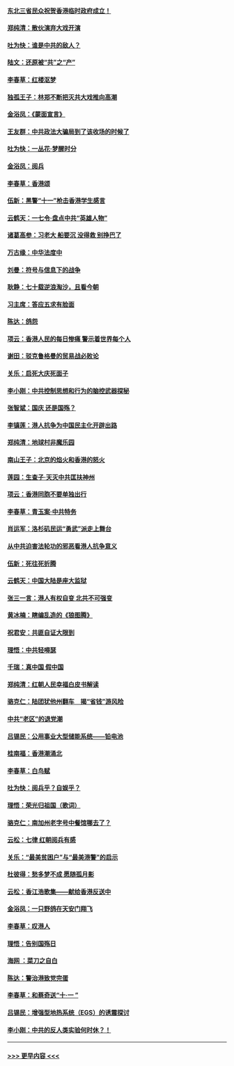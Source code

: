 #### [东北三省民众祝贺香港临时政府成立！](../pages/nsc993/n11571215.md?t=10060811) 
#### [郑纯清：散伙演弃大戏开演](../pages/nsc993/n11570826.md?t=10060811) 
#### [吐为快：谁是中共的敌人？](../pages/nsc993/n11570817.md?t=10060811) 
#### [陆文：还原被“共”之“产”](../pages/nsc993/n11570798.md?t=10060811) 
#### [李春草：红楼沤梦](../pages/nsc993/n11569673.md?t=10060811) 
#### [独孤王子：林郑不断把灭共大戏推向高潮](../pages/nsc993/n11569381.md?t=10060811) 
#### [金浴凤：《蒙面宣言》](../pages/nsc993/n11569368.md?t=10060811) 
#### [王友群：中共政法大骗局到了该收场的时候了](../pages/nsc993/n11568940.md?t=10060811) 
#### [吐为快：一丛花‧梦醒时分](../pages/nsc993/n11567491.md?t=10060811) 
#### [金浴凤：阅兵](../pages/nsc993/n11567454.md?t=10060811) 
#### [李春草：香港颂](../pages/nsc993/n11567444.md?t=10060811) 
#### [伍新：黑警“十一”枪击香港学生感言](../pages/nsc993/n11567426.md?t=10060811) 
#### [云鹤天：一七令‧盘点中共“英雄人物”](../pages/nsc993/n11567091.md?t=10060811) 
#### [诸葛高参：习老大 船要沉 没得救 别挣巴了](../pages/nsc993/n11566976.md?t=10060811) 
#### [万古缘：中华法度中](../pages/nsc993/n11566726.md?t=10060811) 
#### [刘曼：符号与信息下的战争](../pages/nsc993/n11564655.md?t=10060811) 
#### [耿静：七十载逆浪淘沙，且看今朝](../pages/nsc993/n11564520.md?t=10060811) 
#### [习主席：答应五求有脸面](../pages/nsc993/n11563953.md?t=10060811) 
#### [陈达：鸽怨](../pages/nsc993/n11561879.md?t=10060811) 
#### [项云：香港人民的每日惨痛  警示着世界每个人](../pages/nsc993/n11559273.md?t=10060811) 
#### [谢田：驳克鲁格曼的贸易战必败论](../pages/nsc993/n11555840.md?t=10060811) 
#### [关乐：启死大庆死面子](../pages/nsc993/n11556823.md?t=10060811) 
#### [李小刚：中共控制思想和行为的脑控武器探秘](../pages/nsc993/n11556776.md?t=10060811) 
#### [张智斌：国庆  还是国殇？](../pages/nsc993/n11556617.md?t=10060811) 
#### [李镇莲：港人抗争为中国民主化开辟出路](../pages/nsc993/n11556570.md?t=10060811) 
#### [郑纯清：地球村非魔乐园](../pages/nsc993/n11555415.md?t=10060811) 
#### [南山王子：北京的焰火和香港的怒火](../pages/nsc993/n11555318.md?t=10060811) 
#### [莲园：生查子·天灭中共匡扶神州](../pages/nsc993/n11555302.md?t=10060811) 
#### [项云：香港同胞不要单独出行](../pages/nsc993/n11555276.md?t=10060811) 
#### [李春草：青玉案‧中共特务](../pages/nsc993/n11552356.md?t=10060811) 
#### [肖运军：洛杉矶民运“勇武”派走上舞台](../pages/nsc993/n11551595.md?t=10060811) 
#### [从中共迫害法轮功的邪恶看港人抗争意义](../pages/nsc993/n11540858.md?t=10060811) 
#### [伍新：死往死折腾](../pages/nsc993/n11550174.md?t=10060811) 
#### [云鹤天：中国大陆是座大监狱](../pages/nsc993/n11550155.md?t=10060811) 
#### [张三一言：港人有权自变 北共不可强变](../pages/nsc993/n11550132.md?t=10060811) 
#### [黄冰楠：瞎编乱造的《狼图腾》](../pages/nsc993/n11550082.md?t=10060811) 
#### [祝君安：共匪自证大限到](../pages/nsc993/n11550041.md?t=10060811) 
#### [理悟：中共轻嘚瑟](../pages/nsc993/n11547978.md?t=10060811) 
#### [千瑞：真中国 假中国](../pages/nsc993/n11547865.md?t=10060811) 
#### [郑纯清：红朝人民幸福白皮书解读](../pages/nsc993/n11547499.md?t=10060811) 
#### [骆克仁：陆团犹他州翻车　揭“省钱”游风险](../pages/nsc993/n11546977.md?t=10060811) 
#### [中共“老区”的退党潮](../pages/nsc993/n11545995.md?t=10060811) 
#### [吕锡民：公用事业大型储能系统——铅电池](../pages/nsc993/n11545701.md?t=10060811) 
#### [桂南福：香港潮涌北](../pages/nsc993/n11545682.md?t=10060811) 
#### [李春草：白鸟赋](../pages/nsc993/n11545663.md?t=10060811) 
#### [吐为快：阅兵乎？自娱乎？](../pages/nsc993/n11545625.md?t=10060811) 
#### [理悟：荣光归祖国（歌词）](../pages/nsc993/n11545616.md?t=10060811) 
#### [骆克仁：南加州老字号中餐馆哪去了？](../pages/nsc993/n11545120.md?t=10060811) 
#### [云松：七律 红朝阅兵有感](../pages/nsc993/n11542394.md?t=10060811) 
#### [关乐：“最美贫困户”与“最美港警”的启示](../pages/nsc993/n11542252.md?t=10060811) 
#### [杜彼得：愁多梦不成 愿随孤月影](../pages/nsc993/n11540296.md?t=10060811) 
#### [云松：香江浩歌集——献给香港反送中](../pages/nsc993/n11540149.md?t=10060811) 
#### [金浴凤：一只野鸽在天安门翔飞](../pages/nsc993/n11540280.md?t=10060811) 
#### [李春草：叹港人](../pages/nsc993/n11540119.md?t=10060811) 
#### [理悟：告别国殇日](../pages/nsc993/n11539610.md?t=10060811) 
#### [海网 ：菜刀之自白](../pages/nsc993/n11539597.md?t=10060811) 
#### [陈达：警治港致党完蛋](../pages/nsc993/n11538127.md?t=10060811) 
#### [李春草：和蔡奇送“十·一 ”](../pages/nsc993/n11537810.md?t=10060811) 
#### [吕锡民：增强型地热系统（EGS）的诱震探讨](../pages/nsc993/n11537765.md?t=10060811) 
#### [李小刚：中共的反人类实验何时休？！](../pages/nsc993/n11537669.md?t=10060811) 

----
#### [ >>> 更早内容 <<< ](../indexes/nsc993-earlier.md)
